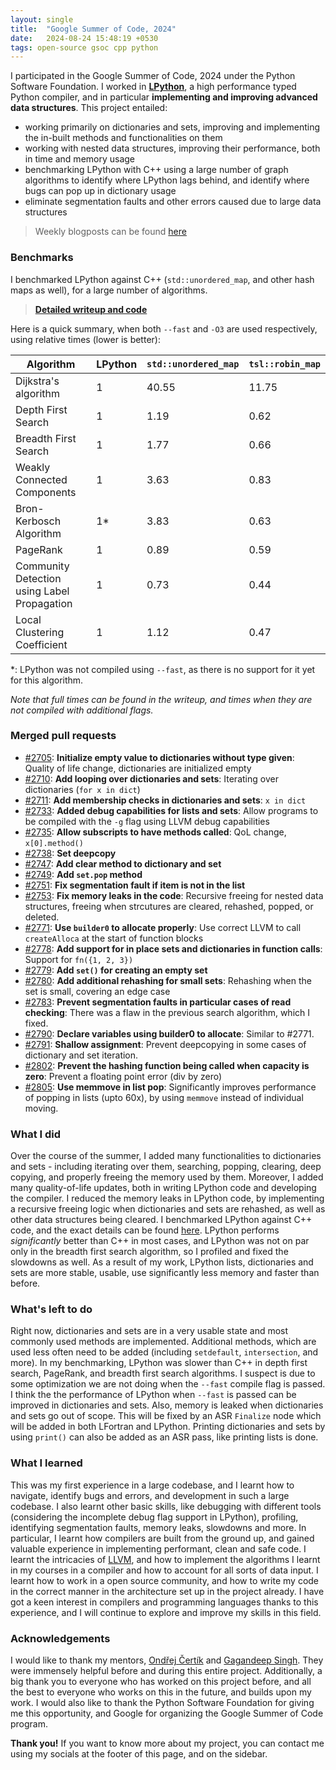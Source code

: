 ```yaml
---
layout: single
title:  "Google Summer of Code, 2024"
date:   2024-08-24 15:48:19 +0530
tags: open-source gsoc cpp python
---
```


I participated in the Google Summer of Code, 2024 under the Python Software Foundation. I worked in **[LPython](https://lpython.org)**, a high performance typed Python compiler, and in particular **implementing and improving advanced data structures**. This project entailed:

- working primarily on dictionaries and sets, improving and implementing the in-built methods and functionalities on them
- working with nested data structures, improving their performance, both in time and memory usage
- benchmarking LPython with C++ using a large number of graph algorithms to identify where LPython lags behind, and identify where bugs can pop up in dictionary usage
- eliminate segmentation faults and other errors caused due to large data structures

> Weekly blogposts can be found [here](https://social.python-gsoc.org/@advikkabra)

### Benchmarks
I benchmarked LPython against C++ (`std::unordered_map`, and other hash maps as well), for a large number of algorithms.

> **[Detailed writeup and code](https://gist.github.com/advikkabra/0bf7a4fb8d8e1d050cb9e4e16841e2b7)**

Here is a quick summary, when both `--fast` and `-O3` are used respectively, using relative times (lower is better):

| Algorithm | LPython | `std::unordered_map` | `tsl::robin_map` |
| --------------- | --------------- | --------------- | --------------- |
| Dijkstra's algorithm | 1 | 40.55 | 11.75 |
| Depth First Search | 1 | 1.19 | 0.62 |
| Breadth First Search | 1 | 1.77 | 0.66 |
| Weakly Connected Components | 1 | 3.63 | 0.83 |
| Bron-Kerbosch Algorithm | 1* | 3.83 | 0.63 |
| PageRank | 1 | 0.89 | 0.59 |
| Community Detection using Label Propagation | 1 | 0.73 | 0.44 |
| Local Clustering Coefficient | 1 | 1.12 | 0.47 |

*: LPython was not compiled using `--fast`, as there is no support for it yet for this algorithm.

*Note that full times can be found in the writeup, and times when they are not compiled with additional flags.*


### Merged pull requests
- [#2705](https://github.com/lcompilers/lpython/pull/2705): **Initialize empty value to dictionaries without type given**: Quality of life change, dictionaries are initialized empty
- [#2710](https://github.com/lcompilers/lpython/pull/2710): **Add looping over dictionaries and sets**: Iterating over dictionaries (`for x in dict`)
- [#2711](https://github.com/lcompilers/lpython/pull/2711): **Add membership checks in dictionaries and sets**: `x in dict`
- [#2733](https://github.com/lcompilers/lpython/pull/2733): **Added debug capabilities for lists and sets**: Allow programs to be compiled with the `-g` flag using LLVM debug capabilities
- [#2735](https://github.com/lcompilers/lpython/pull/2735): **Allow subscripts to have methods called**: QoL change, `x[0].method()`
- [#2738](https://github.com/lcompilers/lpython/pull/2738): **Set deepcopy**
- [#2747](https://github.com/lcompilers/lpython/pull/2747): **Add clear method to dictionary and set**
- [#2749](https://github.com/lcompilers/lpython/pull/2749): **Add `set.pop` method**
- [#2751](https://github.com/lcompilers/lpython/pull/2751): **Fix segmentation fault if item is not in the list** 
- [#2753](https://github.com/lcompilers/lpython/pull/2753): **Fix memory leaks in the code**: Recursive freeing for nested data structures, freeing when strcutures are cleared, rehashed, popped, or deleted.
- [#2771](https://github.com/lcompilers/lpython/pull/2771): **Use `builder0` to allocate properly**: Use correct LLVM to call `createAlloca` at the start of function blocks
- [#2778](https://github.com/lcompilers/lpython/pull/2778): **Add support for in place sets and dictionaries in function calls**: Support for `fn({1, 2, 3})`
- [#2779](https://github.com/lcompilers/lpython/pull/2779): **Add `set()` for creating an empty set**
- [#2780](https://github.com/lcompilers/lpython/pull/2780): **Add additional rehashing for small sets**: Rehashing when the set is small, covering an edge case
- [#2783](https://github.com/lcompilers/lpython/pull/2783): **Prevent segmentation faults in particular cases of read checking**: There was a flaw in the previous search algorithm, which I fixed.
- [#2790](https://github.com/lcompilers/lpython/pull/2790): **Declare variables using builder0 to allocate**: Similar to #2771.
- [#2791](https://github.com/lcompilers/lpython/pull/2791): **Shallow assignment**: Prevent deepcopying in some cases of dictionary and set iteration.
- [#2802](https://github.com/lcompilers/lpython/pull/2802): **Prevent the hashing function being called when capacity is zero**: Prevent a floating point error (div by zero)
- [#2805](https://github.com/lcompilers/lpython/pull/2805): **Use memmove in list pop**: Significantly improves performance of popping in lists (upto 60x), by using `memmove` instead of individual moving.

### What I did
Over the course of the summer, I added many functionalities to dictionaries and sets - including iterating over them, searching, popping, clearing, deep copying, and properly freeing the memory used by them. Moreover, I added many quality-of-life updates, both in writing LPython code and developing the compiler. I reduced the memory leaks in LPython code, by implementing a recursive freeing logic when dictionaries and sets are rehashed, as well as other data structures being cleared. I benchmarked LPython against C++ code, and the exact details can be found [here](https://gist.github.com/advikkabra/0bf7a4fb8d8e1d050cb9e4e16841e2b7). LPython performs *significantly* better than C++ in most cases, and LPython was not on par only in the breadth first search algorithm, so I profiled and fixed the slowdowns as well. As a result of my work, LPython lists, dictionaries and sets are more stable, usable, use significantly less memory and faster than before.

### What's left to do
Right now, dictionaries and sets are in a very usable state and most commonly used methods are implemented. Additional methods, which are used less often need to be added (including `setdefault`, `intersection`, and more). In my benchmarking, LPython was slower than C++ in depth first search, PageRank, and breadth first search algorithms. I suspect is due to some optimization we are not doing when the `--fast` compile flag is passed. I think the the performance of LPython when `--fast` is passed can be improved in dictionaries and sets. Also, memory is leaked when dictionaries and sets go out of scope. This will be fixed by an ASR `Finalize` node which will be added in both LFortran and LPython. Printing dictionaries and sets by using `print()` can also be added as an ASR pass, like printing lists is done. 

### What I learned
This was my first experience in a large codebase, and I learnt how to navigate, identify bugs and errors, and development in such a large codebase. I also learnt other basic skills, like debugging with different tools (considering the incomplete debug flag support in LPython), profiling, identifying segmentation faults, memory leaks, slowdowns and more. In particular, I learnt how compilers are built from the ground up, and gained valuable experience in implementing performant, clean and safe code. I learnt the intricacies of [LLVM](https://llvm.org), and how to implement the algorithms I learnt in my courses in a compiler and how to account for all sorts of data input. I learnt how to work in a open source community, and how to write my code in the correct manner in the architecture set up in the project already. I have got a keen interest in compilers and programming languages thanks to this experience, and I will continue to explore and improve my skills in this field.

### Acknowledgements
I would like to thank my mentors, [Ondřej Čertík](https://github.com/certik/) and [Gagandeep Singh](https://github.com/czgdp1807). They were immensely helpful before and during this entire project. Additionally, a big thank you to everyone who has worked on this project before, and all the best to everyone who works on this in the future, and builds upon my work. I would also like to thank the Python Software Foundation for giving me this opportunity, and Google for organizing the Google Summer of Code program.

**Thank you!** If you want to know more about my project, you can contact me using my socials at the footer of this page, and on the sidebar.
